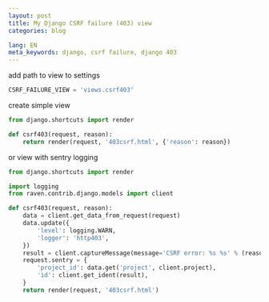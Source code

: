 ```yaml
---
layout: post
title: My Django CSRF failure (403) view
categories: blog

lang: EN
meta_keywords: django, csrf failure, django 403
---
```


add path to view to settings

``` python
CSRF_FAILURE_VIEW = 'views.csrf403'
```

create simple view

``` python
from django.shortcuts import render

def csrf403(request, reason):
    return render(request, '403csrf.html', {'reason': reason})
```

or view with sentry logging

``` python
from django.shortcuts import render

import logging
from raven.contrib.django.models import client

def csrf403(request, reason):
    data = client.get_data_from_request(request)
    data.update({
        'level': logging.WARN,
        'logger': 'http403',
    })
    result = client.captureMessage(message='CSRF error: %s %s' % (reason, request.build_absolute_uri()), data=data)
    request.sentry = {
        'project_id': data.get('project', client.project),
        'id': client.get_ident(result),
    }
    return render(request, '403csrf.html')
```
